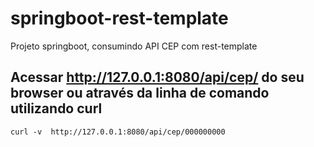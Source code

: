 # springboot-rest-template
Projeto springboot, consumindo API CEP com rest-template

## Acessar http://127.0.0.1:8080/api/cep/ do seu browser ou através da linha de comando utilizando curl

```
curl -v  http://127.0.0.1:8080/api/cep/000000000
```
